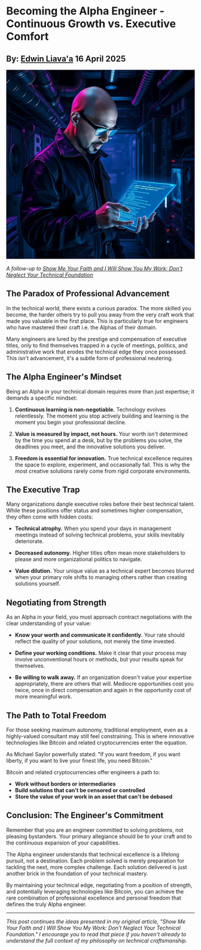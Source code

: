 # Becoming the Alpha Engineer - Continuous Growth vs. Executive Comfort
## By: [Edwin Liava'a](https://github.com/EdwinLiavaa) 16 April 2025

<p align="center">
 <img width="1000" src="https://github.com/EdwinLiavaa/liavaa.space/blob/main/blog/20250416/pic.png">
</p>

*A follow-up to [Show Me Your Faith and I Will Show You My Work: Don't Neglect Your Technical Foundation](https://hackernoon.com/show-me-your-faith-and-i-will-show-you-my-work-dont-neglect-your-technical-foundation)*

## The Paradox of Professional Advancement

In the technical world, there exists a curious paradox. The more skilled you become, the harder others try to pull you away from the very craft work that made you valuable in the first place. This is particularly true for engineers who have mastered their craft i.e. the Alphas of their domain.

Many engineers are lured by the prestige and compensation of executive titles, only to find themselves trapped in a cycle of meetings, politics, and administrative work that erodes the technical edge they once possessed. This isn't advancement, it's a subtle form of professional neutering.

## The Alpha Engineer's Mindset

Being an Alpha in your technical domain requires more than just expertise; it demands a specific mindset:

1. **Continuous learning is non-negotiable.** Technology evolves relentlessly. The moment you stop actively building and learning is the moment you begin your professional decline.

2. **Value is measured by impact, not hours.** Your worth isn't determined by the time you spend at a desk, but by the problems you solve, the deadlines you meet, and the innovative solutions you deliver.

3. **Freedom is essential for innovation.** True technical excellence requires the space to explore, experiment, and occasionally fail. This is why the most creative solutions rarely come from rigid corporate environments.

## The Executive Trap

Many organizations dangle executive roles before their best technical talent. While these positions offer status and sometimes higher compensation, they often come with hidden costs:

- **Technical atrophy.** When you spend your days in management meetings instead of solving technical problems, your skills inevitably deteriorate.

- **Decreased autonomy.** Higher titles often mean more stakeholders to please and more organizational politics to navigate.

- **Value dilution.** Your unique value as a technical expert becomes blurred when your primary role shifts to managing others rather than creating solutions yourself.

## Negotiating from Strength

As an Alpha in your field, you must approach contract negotiations with the clear understanding of your value:

- **Know your worth and communicate it confidently.** Your rate should reflect the quality of your solutions, not merely the time invested.

- **Define your working conditions.** Make it clear that your process may involve unconventional hours or methods, but your results speak for themselves.

- **Be willing to walk away.** If an organization doesn't value your expertise appropriately, there are others that will. Mediocre opportunities cost you twice, once in direct compensation and again in the opportunity cost of more meaningful work.

## The Path to Total Freedom

For those seeking maximum autonomy, traditional employment, even as a highly-valued consultant may still feel constraining. This is where innovative technologies like Bitcoin and related cryptocurrencies enter the equation.

As Michael Saylor powerfully stated: "If you want freedom, if you want liberty, if you want to live your finest life, you need Bitcoin."

Bitcoin and related cryptocurrencies offer engineers a path to:

- **Work without borders or intermediaries**
- **Build solutions that can't be censored or controlled**
- **Store the value of your work in an asset that can't be debased**

## Conclusion: The Engineer's Commitment

Remember that you are an engineer committed to solving problems, not pleasing bystanders. Your primary allegiance should be to your craft and to the continuous expansion of your capabilities.

The Alpha engineer understands that technical excellence is a lifelong pursuit, not a destination. Each problem solved is merely preparation for tackling the next, more complex challenge. Each solution delivered is just another brick in the foundation of your technical mastery.

By maintaining your technical edge, negotiating from a position of strength, and potentially leveraging technologies like Bitcoin, you can achieve the rare combination of professional excellence and personal freedom that defines the truly Alpha engineer.

---

*This post continues the ideas presented in my original article, "Show Me Your Faith and I Will Show You My Work: Don't Neglect Your Technical Foundation." I encourage you to read that piece if you haven't already to understand the full context of my philosophy on technical craftsmanship.*
